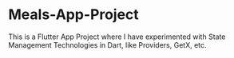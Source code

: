 # Meals-App-Project
This is a Flutter App Project where I have experimented with State Management Technologies in Dart, like Providers, GetX, etc.
